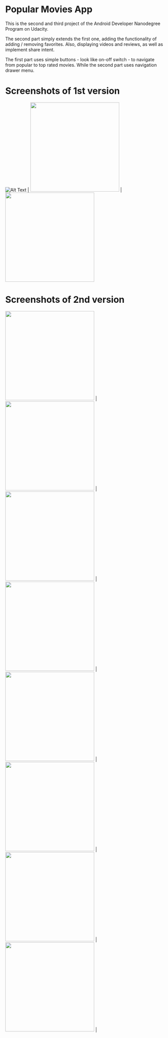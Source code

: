 # Popular Movies App
This is the second and third project of the Android Developer Nanodegree Program on Udacity.

The second part simply extends the first one, adding the functionality of adding / removing favorites. Also, displaying videos and reviews, as well as implement share intent.

The first part uses simple buttons - look like on-off switch - to navigate from popular to top rated movies. While the second part uses navigation drawer menu.

# Screenshots of 1st version

![Alt Text](https://github.com/NasiaKouts/Popular-Movies-App/blob/master/assets/recording1.gif) |
<img src="https://github.com/NasiaKouts/Popular-Movies-App/blob/master/assets/navigation1version.png" width="280"> |
<img src="https://github.com/NasiaKouts/Popular-Movies-App/blob/master/assets/details1version.png" width="280"> 

# Screenshots of 2nd version


<img src="https://github.com/NasiaKouts/Popular-Movies-App/blob/master/assets/recording2_part1.gif" width="280"> |
<img src="https://github.com/NasiaKouts/Popular-Movies-App/blob/master/assets/popularGrid.png" width="280"> |
<img src="https://github.com/NasiaKouts/Popular-Movies-App/blob/master/assets/details2version.png" width="280"> |
<img src="https://github.com/NasiaKouts/Popular-Movies-App/blob/master/assets/details2VersionVideosReviews.png" width="280"> |
<img src="https://github.com/NasiaKouts/Popular-Movies-App/blob/master/assets/shareIntent.png" width="280"> |
<img src="https://github.com/NasiaKouts/Popular-Movies-App/blob/master/assets/hambugerMenu.png" width="280"> |
<img src="https://github.com/NasiaKouts/Popular-Movies-App/blob/master/assets/noFavorites.png" width="280"> |
<img src="https://github.com/NasiaKouts/Popular-Movies-App/blob/master/assets/info.png" width="280"> |

